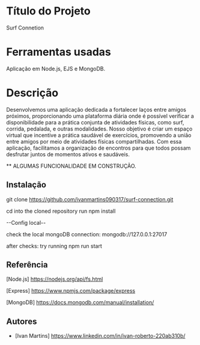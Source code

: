 
# Título do Projeto

Surf Connetion 

# Ferramentas usadas

Aplicação em Node.js, EJS e MongoDB.

# Descrição

Desenvolvemos uma aplicação dedicada a fortalecer laços entre amigos próximos, proporcionando uma plataforma diária onde é possível verificar a disponibilidade para a prática conjunta de atividades físicas, como surf, corrida, pedalada, e outras modalidades. Nosso objetivo é criar um espaço virtual que incentive a prática saudável de exercícios, promovendo a união entre amigos por meio de atividades físicas compartilhadas. Com essa aplicação, facilitamos a organização de encontros para que todos possam desfrutar juntos de momentos ativos e saudáveis.

** ALGUMAS FUNCIONALIDADE EM CONSTRUÇÃO.

## Instalação

git clone https://github.com/ivanmartins090317/surf-connection.git

cd into the cloned repository run
npm install

--Config local--

check the local mongoDB connection:
mongodb://127.0.0.1:27017

after checks:
try running npm run start
## Referência

[Node.js] https://nodejs.org/api/fs.html

[Express] https://www.npmjs.com/package/express

[MongoDB] https://docs.mongodb.com/manual/installation/ 
## Autores

- [Ivan Martins] https://www.linkedin.com/in/ivan-roberto-220ab310b/

